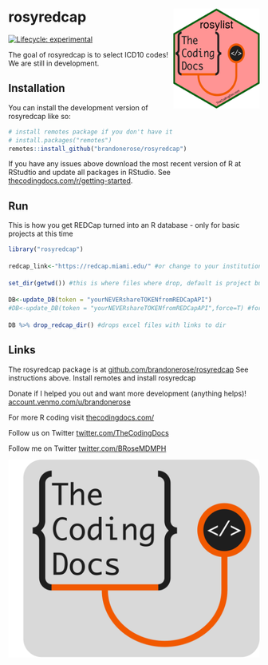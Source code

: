 
<!-- README.md is generated from README.Rmd. Please edit that file -->

# rosyredcap <img src="man/figures/logo.png" align="right" height="200" />

<!-- badges: start -->

[![Lifecycle:
experimental](https://img.shields.io/badge/lifecycle-experimental-orange.svg)](https://lifecycle.r-lib.org/articles/stages.html#experimental)
<!-- badges: end -->

The goal of rosyredcap is to select ICD10 codes! We are still in
development.

## Installation

You can install the development version of rosyredcap like so:

``` r
# install remotes package if you don't have it
# install.packages("remotes") 
remotes::install_github("brandonerose/rosyredcap")
```

If you have any issues above download the most recent version of R at
RStudtio and update all packages in RStudio. See
[thecodingdocs.com/r/getting-started](https://www.thecodingdocs.com/r/getting-started "R Getting Started").

## Run

This is how you get REDCap turned into an R database - only for basic
projects at this time

``` r
library("rosyredcap")

redcap_link<-"https://redcap.miami.edu/" #or change to your institution

set_dir(getwd()) #this is where files where drop, default is project but pick another path if needed

DB<-update_DB(token = "yourNEVERshareTOKENfromREDCapAPI") 
#DB<-update_DB(token = "yourNEVERshareTOKENfromREDCapAPI",force=T) #force for autmatic update

DB %>% drop_redcap_dir() #drops excel files with links to dir
```

## Links

The rosyredcap package is at
[github.com/brandonerose/rosyredcap](https://github.com/brandonerose/rosyredcap "rosyredcap R package")
See instructions above. Install remotes and install rosyredcap

Donate if I helped you out and want more development (anything helps)!
[account.venmo.com/u/brandonerose](https://account.venmo.com/u/brandonerose "Venmo Donation")

For more R coding visit
[thecodingdocs.com/](https://www.thecodingdocs.com/ "TheCodingDocs.com")

Follow us on Twitter
[twitter.com/TheCodingDocs](https://twitter.com/TheCodingDocs "TheCodingDocs Twitter")

Follow me on Twitter
[twitter.com/BRoseMDMPH](https://twitter.com/BRoseMDMPH "BRoseMDMPH Twitter")

[![TheCodingDocs.com](man/figures/TCD.png)](http://www.thecodingdocs.com)
